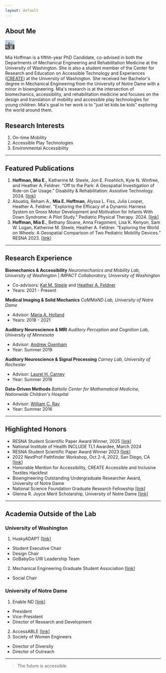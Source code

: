 ```yaml
---
layout: default
---
```


## About Me

<img class="profile-picture" src="headshot-June-2022.jpg" alt = "Mia Hoffman" width = 30>

Mia Hoffman is a fifthh-year PhD Candidate, co-advised in both the Departments of Mechanical Engineering and Rehabilitation Medicine at the University of Washington. She is also a student member of the Center for Research and Education on Accessible Technology and Experiences ([CREATE](https://create.uw.edu/)) at the University of Washington. She received her Bachelor's degree in Mechanical Engineering from the University of Notre Dame with a minor in bioengineering. Mia's research is at the intersection of biomechanics, accessibility, and rehabilitation medicine and focuses on the design and translation of mobility and accessible play technologies for young children. Mia's goal in her work is to "just let kids be kids" exploring the world around them. 

## Research Interests
1. On-time Mobility
2. Accessible Play Technologies
3. Environmental Accessibility

---
## Featured Publications

1. **Hoffman, Mia E.**, Katherine M. Steele, Jon E. Froehlich, Kyle N. Winfree, and Heather A. Feldner.  “Off to the Park: A Geospatial Investigation of Ride-on Car Usage.” Disability & Rehabilitation: Assistive Technology. 2024. [[link]](https://doi.org/10.1080/17483107.2023.2248218)
2. Abuatiq, Reham A., **Mia E. Hoffman**, Alyssa L. Fiss, Julia Looper, Heather A. Feldner. "Exploring the Efficacy of a Dynamic Harness System on Gross Motor Development and Motivation for Infants With Down Syndrome: A Pilot Study." Pediatric Physical Therapy. 2024. [[link]](https://doi.org/10.1097/PEP.0000000000001130)
3. **Hoffman, Mia E.**, Bethany Sloane, Anna Fragomeni, Lisa K. Kenyon, Sam W. Logan, Katherine M. Steele, Heather A. Feldner. “Exploring the World on Wheels: A Geospatial Comparison of Two Pediatric Mobility Devices.” RESNA 2023. [[link]](https://www.resna.org/sites/default/files/conference/2023/SeatingandMobility/99_Hoffman.html)

---
## Research Experience
**Biomechanics & Accessibility**
_Neuromechanics and Mobility Lab, University of Washington_ | _IMPACT Collaboratory, University of Washington_
- Co-advisors: [Kat M. Steele](https://www.me.washington.edu/facultyfinder/kat-m-steele) and [Heather A. Feldner](https://impactco.rehab.washington.edu/team/heather-feldner/)
- Years: 2021 - Present

**Medical Imaging & Solid Mechanics**
_CoMMaND Lab, University of Notre Dame_
- Advisor: [Maria A. Holland](https://engineering.nd.edu/faculty/maria-holland/)
- Years: 2018 - 2021

**Auditory Neuroscience & MRI**
_Auditory Perception and Cognition Lab, University of Minnesota_
- Advisor: [Andrew Oxenham](https://med.umn.edu/bio/ent-faculty/andrew-oxenham)
- Year: Summer 2019

**Auditory Neuroscience & Signal Processing**
_Carney Lab, University of Rochester_
- Advisor: [Laurel H. Carney](https://www.urmc.rochester.edu/people/27094648-laurel-h-carney)
- Year: Summer 2018

**Data-Driven Methods**
_Battelle Center for Mathematical Medicine, Nationwide Children's Hospital_
- Advisor: [William C. Ray](https://pediatricsnationwide.org/2022/02/09/featured-researcher-will-ray/)
- Year: Summer 2016

---
## Highlighted Honors
- RESNA Student Scientific Paper Award Winner, 2025 [[link]](https://www.resna.org/Events/2025-RESNA-Conference/2025-Posters-Scientific-and-Student-Scientific)
- National Institute of Health INCLUDE TL1 Awardee, March 2024
- RESNA Student Scientific Paper Award Winner 2023 [[link]](https://www.resna.org/About/RESNA-News/News-Archives/resna-2023-student-scientific-paper-competition-winners-and-runners-up-announced-1)
- 2022 NextProf Pathfinder Workshop, Oct 2-4, 2022, San Diego, CA [[link]](https://jacobsschool.ucsd.edu/news/release/3524)
- Honorable Mention for Accessibility, CREATE Accessible and Inclusive Textiles Hackfest 
- Bioengineering Outstanding Undergraduate Researcher Award, University of Notre Dame
- National Science Foundation Graduate Research Fellowship [[link]](https://engineering.nd.edu/news/engineering-students-receive-2021-nsf-graduate-research-fellowships/)
- Glenna R. Joyce Merit Scholarship, University of Notre Dame [[link]](https://scholars.nd.edu/awards/list-of-awards/glenna-r-joyce-scholarship/)

---
## Academia Outside of the Lab
### University of Washington
1. HuskyADAPT [[link]](https://depts.washington.edu/adaptuw/)
- Student Executive Chair
- Design Chair 
- GoBabyGo UW Leadership Team
2. Mechanical Engineering Graduate Student Association [[link]](https://www.me.washington.edu/gsa)
- Social Chair

### University of Notre Dame
1. Enable ND [[link]](https://sites.google.com/a/nd.edu/enable-nd/home)
- President
- Vice-President
- Director of Research and Development
2. AccessABLE [[link]](https://www.instagram.com/ndaccess_able/)
3. Society of Women Engineers
- Director of Diversity
- Director of Outreach

---
> The future is accessible.
